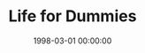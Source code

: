 ---
layout: series
series: "Life for Dummies"
permalink: "/life-for-dummies/"
title: "Life for Dummies"
date: 1998-03-01 00:00:00
endDate: 1998-03-15 00:00:00
description: "An easy-to-understand handbook for some everyday life topics. "
src: "http://s3.amazonaws.com/crossroads-media/images/legacy/content/GenericCrnerSign.jpg"
---